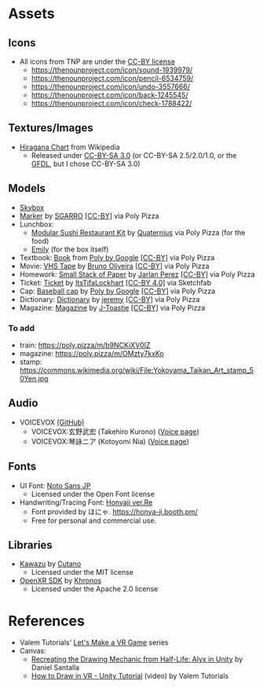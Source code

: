 # Assets

## Icons
- All icons from TNP are under the [CC-BY license](https://help.thenounproject.com/hc/en-us/articles/200509798-What-licenses-do-you-offer)
    - https://thenounproject.com/icon/sound-1939979/
    - https://thenounproject.com/icon/pencil-6534759/
    - https://thenounproject.com/icon/undo-3557666/
    - https://thenounproject.com/icon/back-1245545/
    - https://thenounproject.com/icon/check-1788422/

## Textures/Images
- [Hiragana Chart](https://commons.wikimedia.org/wiki/File:Table_hiragana.svg) from Wikipedia
    - Released under [CC-BY-SA 3.0](https://creativecommons.org/licenses/by-sa/3.0/deed.en) (or CC-BY-SA 2.5/2.0/1.0, or the [GFDL](https://www.gnu.org/licenses/fdl-1.3.html), but I chose CC-BY-SA 3.0)

## Models
- [Skybox](https://assetstore.unity.com/packages/2d/textures-materials/sky/fantasy-skybox-free-18353)
- [Marker](https://poly.pizza/m/tc4jUrXVs3) by [SGARRO](https://poly.pizza/u/SGARRO) [[CC-BY]](https://creativecommons.org/licenses/by/3.0/) via Poly Pizza 
- Lunchbox:
    - [Modular Sushi Restaurant Kit](https://poly.pizza/bundle/Modular-Sushi-Restaurant-Kit-LJZrZsNPM7) by [Quaternius](https://poly.pizza/u/Quaternius) via Poly Pizza (for the food)
    - [Emily](https://github.com/EmilyGoose) (for the box itself)
- Textbook: [Book](https://poly.pizza/m/4S1nr7WmUxm) from [Poly by Google](https://poly.pizza/u/Poly%20by%20Google) [[CC-BY]](https://creativecommons.org/licenses/by/3.0/) via Poly Pizza
- Movie: [VHS Tape](https://poly.pizza/m/73PcdQ7OFRX) by [Bruno Oliveira](https://poly.pizza/u/Bruno%20Oliveira) [[CC-BY]](https://creativecommons.org/licenses/by/3.0/) via Poly Pizza 
- Homework: [Small Stack of Paper](https://poly.pizza/m/aiBozYlPe--) by [Jarlan Perez](https://poly.pizza/u/Jarlan%20Perez) [[CC-BY]](https://creativecommons.org/licenses/by/3.0/) via Poly Pizza
- Ticket: [Ticket](https://sketchfab.com/3d-models/ticket-9ac52ae294364e9c9b78563c3268ebcf) by [ItsTifaLockhart](https://sketchfab.com/KateGirl.SK) [[CC-BY 4.0]](https://creativecommons.org/licenses/by/4.0/) via Sketchfab
- Cap: [Baseball cap](https://poly.pizza/m/aaC5GgcWEhM) by [Poly by Google](https://poly.pizza/u/Poly%20by%20Google) [[CC-BY]](https://creativecommons.org/licenses/by/3.0/) via Poly Pizza
- Dictionary: [Dictionary](https://poly.pizza/m/aQwmHJtOVl_) by [jeremy](https://poly.pizza/u/jeremy) [[CC-BY]](https://creativecommons.org/licenses/by/3.0/) via Poly Pizza
- Magazine: [Magazine](https://poly.pizza/m/OMzty7kxKo) by [J-Toastie](https://poly.pizza/u/J-Toastie) [[CC-BY]](https://creativecommons.org/licenses/by/3.0/) via Poly Pizza

### To add
- train: https://poly.pizza/m/b9NCKiXV0IZ 
- magazine: https://poly.pizza/m/OMzty7kxKo
- stamp: https://commons.wikimedia.org/wiki/File:Yokoyama_Taikan_Art_stamp_50Yen.jpg

## Audio
- VOICEVOX [(GitHub)](https://github.com/VOICEVOX/voicevox_engine/tree/master)
  - VOICEVOX:玄野武宏 (Takehiro Kurono) ([Voice page](https://voicevox.hiroshiba.jp/product/kurono_takehiro/))
  - VOICEVOX:琴詠ニア (Kotoyomi Nia) ([Voice page](https://voicevox.hiroshiba.jp/product/kotoyomi_nia/))

## Fonts 
- UI Font: [Noto Sans JP](https://fonts.google.com/noto/specimen/Noto+Sans)
    - Licensed under the Open Font license
- Handwriting/Tracing Font: [Honyaji ver.Re](https://honya-ji.booth.pm/items/6193040)
    - Font provided by ほにゃ. https://honya-ji.booth.pm/
    - Free for personal and commercial use.

## Libraries
- [Kawazu](https://github.com/Cutano/Kawazu) by [Cutano](https://github.com/Cutano/)
    - Licensed under the MIT license
- [OpenXR SDK](https://github.com/KhronosGroup/OpenXR-SDK-Source) by [Khronos](https://github.com/KhronosGroup/)
    - Licensed under the Apache 2.0 license

# References
- Valem Tutorials' [Let's Make a VR Game](https://www.youtube.com/playlist?list=PLpEoiloH-4eM-fykn_3_QcJ-A_MIJF5B9) series
- Canvas:
    - [Recreating the Drawing Mechanic from Half-Life: Alyx in Unity](https://80.lv/articles/recreating-the-drawing-mechanic-from-half-life-alyx-in-unity/) by Daniel Santalla
    - [How to Draw in VR - Unity Tutorial](https://youtu.be/VAnBM18Q5Ow) (video) by Valem Tutorials

